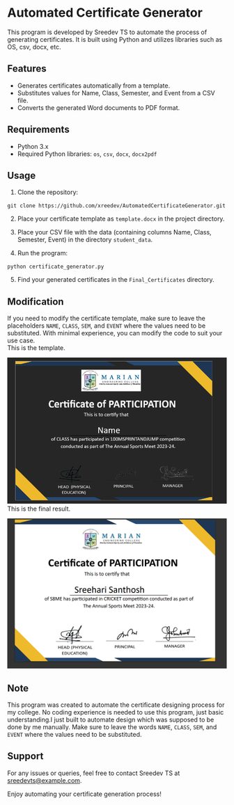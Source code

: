 # Automated Certificate Generator

This program is developed by Sreedev TS to automate the process of generating certificates. It is built using Python and utilizes libraries such as OS, csv, docx, etc.

## Features

- Generates certificates automatically from a template.
- Substitutes values for Name, Class, Semester, and Event from a CSV file.
- Converts the generated Word documents to PDF format.

## Requirements

- Python 3.x
- Required Python libraries: `os`, `csv`, `docx`, `docx2pdf`

## Usage

1. Clone the repository:

```
git clone https://github.com/xreedev/AutomatedCertificateGenerator.git
```

2. Place your certificate template as `template.docx` in the project directory.

3. Place your CSV file with the data (containing columns Name, Class, Semester, Event) in the directory `student_data`.

4. Run the program:

```
python certificate_generator.py
```

5. Find your generated certificates in the `Final_Certificates` directory.

## Modification

If you need to modify the certificate template, make sure to leave the placeholders `NAME`, `CLASS`, `SEM`, and `EVENT` where the values need to be substituted. With minimal experience, you can modify the code to suit your use case.
<br>This is the template.

![template](template.png "Certificate Template")<br>
This is the final result.

![Certificate](final.png "Certificate ")

## Note

This program was created to automate the certificate designing process for my college. No coding experience is needed to use this program, just basic understanding.I just built to automate design which was supposed to be done by me manually.
Make sure to leave the words `NAME`, `CLASS`, `SEM`, and `EVENT` where the values need to be substituted.

## Support

For any issues or queries, feel free to contact Sreedev TS at [sreedevts@example.com](mailto:xreedev@gmail.com).

Enjoy automating your certificate generation process!
